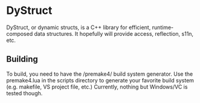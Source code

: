 DyStruct
========

DyStruct, or dynamic structs, is a C++ library for efficient, runtime-composed data structures. It hopefully will provide access, reflection, s11n, etc.


Building
--------

To build, you need to have the /premake4/ build system generator. Use the premake4.lua in the scripts directory to generate your favorite build system (e.g. makefile, VS project file, etc.) Currently, nothing but Windows/VC is tested though.
